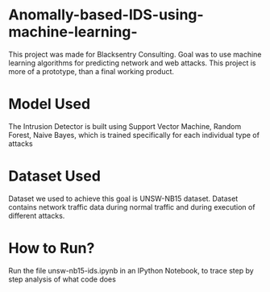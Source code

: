 # Anomally-based-IDS-using-machine-learning-
This project was made for Blacksentry Consulting. Goal was to use machine learning algorithms for predicting network and web attacks.
This project is more of a prototype, than a final working product.

# Model Used
The Intrusion Detector is built using Support Vector Machine, Random Forest, Naive Bayes, which is trained specifically for each individual type of attacks

# Dataset Used
Dataset we used to achieve this goal is UNSW-NB15 dataset. Dataset contains network traffic data during normal traffic and during execution of different attacks.

# How to Run?
Run the file unsw-nb15-ids.ipynb in an IPython Notebook, to trace step by step analysis of what code does
